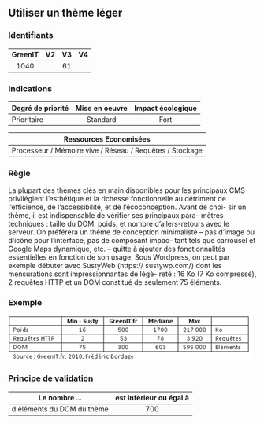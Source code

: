## Utiliser un thème léger

### Identifiants

| GreenIT |  V2  |  V3  |  V4  |
|:-------:|:----:|:----:|:----:|
|   1040   |   | 61  |      |

### Indications

| Degré de priorité |      Mise en oeuvre       |  Impact écologique    | 
|-------------------|:-------------------------:|:---------------------:|
| Prioritaire       |  Standard                 | Fort                  | 


|Ressources Economisées                                      |
|:----------------------------------------------------------:|
| Processeur / Mémoire vive / Réseau / Requêtes / Stockage |

### Règle

La plupart des thèmes clés en main disponibles pour les principaux CMS privilégient l’esthétique et la richesse fonctionnelle au détriment de l’efficience, de l’accessibilité, et de l’écoconception. Avant de choi- sir un thème, il est indispensable de vérifier ses principaux para- mètres techniques : taille du DOM, poids, et nombre d’allers-retours avec le serveur. On préférera un thème de conception minimaliste
– pas d’image ou d’icône pour l’interface, pas de composant impac- tant tels que carrousel et Google Maps dynamique, etc. – quitte à ajouter des fonctionnalités essentielles en fonction de son usage. Sous Wordpress, on peut par exemple débuter avec SustyWeb (https:// sustywp.com/) dont les mensurations sont impressionnantes de légè- reté : 16 Ko (7 Ko compressé), 2 requêtes HTTP et un DOM constitué de seulement 75 éléments.

### Exemple

![img_2.png](img_2.png)

### Principe de validation

| Le nombre ...     | est inférieur ou égal à   |  
|-------------------|:-------------------------:|
| d'éléments du DOM du thème  | 700  |
